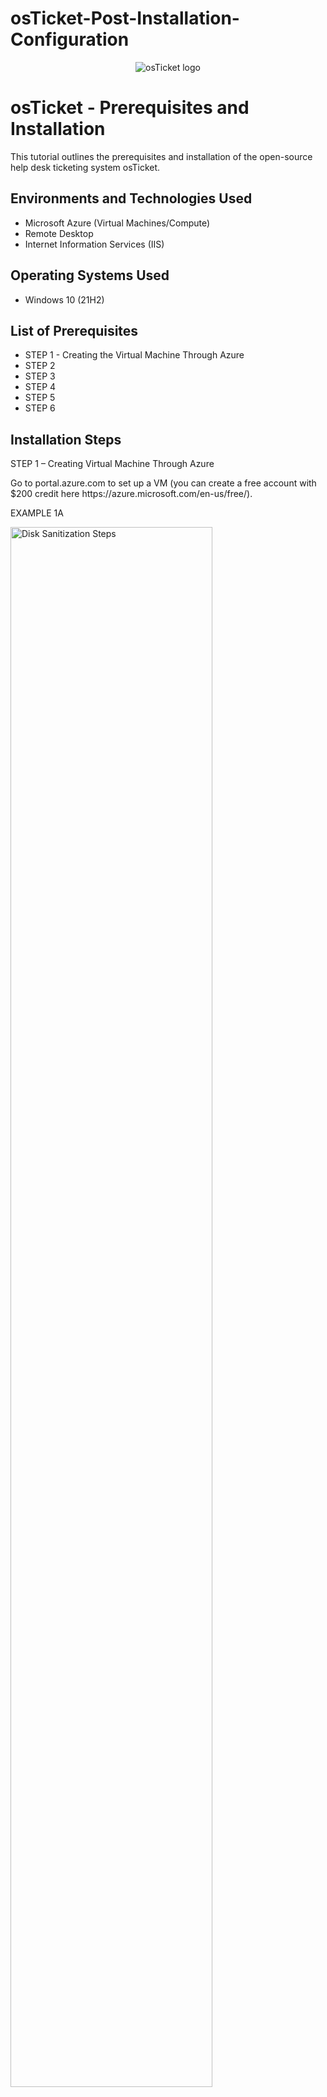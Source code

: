 # osTicket-Post-Installation-Configuration
<p align="center">
<img src="https://i.imgur.com/Clzj7Xs.png" alt="osTicket logo"/>
</p>

<h1>osTicket - Prerequisites and Installation</h1>
This tutorial outlines the prerequisites and installation of the open-source help desk ticketing system osTicket.<br />

<h2>Environments and Technologies Used</h2>

- Microsoft Azure (Virtual Machines/Compute)
- Remote Desktop
- Internet Information Services (IIS)

<h2>Operating Systems Used </h2>

- Windows 10</b> (21H2)

<h2>List of Prerequisites</h2>

- STEP 1 - Creating the Virtual Machine Through Azure
- STEP 2
- STEP 3
- STEP 4
- STEP 5
- STEP 6

<h2>Installation Steps</h2>

STEP 1 – Creating Virtual Machine Through Azure
<p>
Go to portal.azure.com to set up a VM (you can create a free account with $200 credit here https://azure.microsoft.com/en-us/free/). 
<p>
EXAMPLE 1A
<p>
<img src="https://i.imgur.com/PowGPR4.png" height="80%" width="80%" alt="Disk Sanitization Steps"/>
</p>
<p>
The next web page you will input several items as shown in EXAMPLE 1B & 1C such as Resource Group, Virtual Machine etc. Ensure to have the inputs be the same as the example photo.
</p>
EXAMPLE 1B
<p>
<img src="https://i.imgur.com/ShRYyCV.png" height="80%" width="80%" alt="Disk Sanitization Steps"/>
</p>
<p>
<br />
For the “Administrator account” section ensure to create username and password credentials that will be required on future steps.
</p>
<br />
EXAMPLE 1C
<p>
<img src="https://i.imgur.com/cdiXyVD.png" height="80%" width="80%" alt="Disk Sanitization Steps"/>
</p>
<p>
Then select “Networking” at the top of the page and make sure the inputs match EXAMPLE 1D then select “Review and Create”.
</p>
<br />
EXAMPLE 1D
<p>
<img src="https://i.imgur.com/jzxbosV.png" height="80%" width="80%" alt="Disk Sanitization Steps"/>
</p>
<p>
line
</p>
<br />

